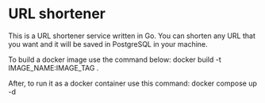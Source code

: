# URL shortener
This is a URL shortener service written in Go. You can shorten any URL that you want and it will be saved in PostgreSQL in your machine.

To build a docker image use the command below:
docker build -t IMAGE_NAME:IMAGE_TAG .

After, to run it as a docker container use this command:
docker compose up -d

